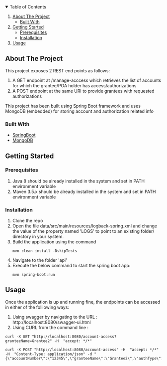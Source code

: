 <details open="open">
  <summary>Table of Contents</summary>
  <ol>
    <li>
      <a href="#about-the-project">About The Project</a>
      <ul>
        <li><a href="#built-with">Built With</a></li>
      </ul>
    </li>
    <li>
      <a href="#getting-started">Getting Started</a>
      <ul>
        <li><a href="#prerequisites">Prerequisites</a></li>
        <li><a href="#installation">Installation</a></li>
      </ul>
    </li>
    <li><a href="#usage">Usage</a></li>

  </ol>
</details>



<!-- ABOUT THE PROJECT -->
## About The Project

This project exposes 2 REST end points as follows:
1. A GET endpoint at /manage-acccess which retrieves the list of accounts for which the grantee/POA holder has access/authorizations
2. A POST endpoint at the same URI to provide grantees with requested authorizations 

This project has been built using Spring Boot framework and uses MongoDB (embedded) for storing account and authorization related info

### Built With

* [SpringBoot](https://spring.io/projects/spring-boot)
* [MongoDB](https://www.mongodb.com/)



<!-- GETTING STARTED -->
## Getting Started


### Prerequisites

1. Java 8 should be already installed in the system and set in PATH environment variable
2. Maven 3.5.x should be already installed in the system and set in PATH environment variable

### Installation

1. Clone the repo
2. Open the file data/src/main/resources/logback-spring.xml
and change the value of the property named 'LOGS' to point to an existing folder/ directory in your system. 
3. Build the application using the command
   ```JS
   mvn clean install -DskipTests
   ```
4. Navigate to the folder 'api'
5. Execute the below command to start the spring boot app:
   ```JS
   mvn spring-boot:run
   ```

<!-- USAGE EXAMPLES -->
## Usage

Once the application is up and running fine, the endpoints can be accessed in either of the folliowing ways:
1. Using swagger by navigating to the URL : http://localhost:8080/swagger-ui.html
2. Using CURL from the command line :  

```JS
curl -X GET "http://localhost:8080/account-access?granteeName=Grantee2" -H  "accept: */*"
```

```JS
curl -X POST "http://localhost:8080/account-access" -H  "accept: */*" -H  "Content-Type: application/json" -d "{\"accountNumber\":\"12345\",\"granteeName\":\"Grantee2\",\"authType\":\"R\"}"
```
